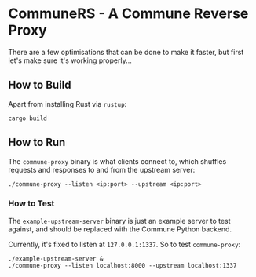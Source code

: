 # CommuneRS - A Commune Reverse Proxy

There are a few optimisations that can be done to make it faster, but first
let's make sure it's working properly...

## How to Build

Apart from installing Rust via `rustup`:

    cargo build

## How to Run

The `commune-proxy` binary is what clients connect to, which shuffles
requests and responses to and from the upstream server:

    ./commune-proxy --listen <ip:port> --upstream <ip:port>

### How to Test

The `example-upstream-server` binary is just an example server to test against,
and should be replaced with the Commune Python backend.

Currently, it's fixed to listen at `127.0.0.1:1337`. So to test `commune-proxy`:

    ./example-upstream-server &
    ./commune-proxy --listen localhost:8000 --upstream localhost:1337